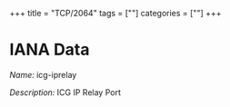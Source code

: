 +++
title = "TCP/2064"
tags = [""]
categories = [""]
+++

# IANA Data

_Name:_ icg-iprelay

_Description:_ ICG IP Relay Port


